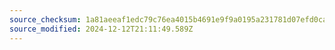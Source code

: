 ```yaml
---
source_checksum: 1a81aeeaf1edc79c76ea4015b4691e9f9a0195a231781d07efd0ca43837b75b9
source_modified: 2024-12-12T21:11:49.589Z
---
```


